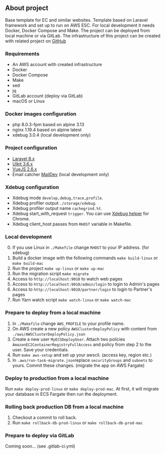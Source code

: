 ## About project

Base template for EC and similar websites. Template based on Laravel framework and set up to run on AWS ESC. For local development it needs Docker, Docker Compose and Make.
The project can be deployed from local machine or via GitLab. The infrastructure of this project can be created with related project on [GitHub](https://github.com/notfoundsam/laravel-ecs-terraform)

### Requirements

- An AWS account with created infrastructure
- Docker
- Docker Compose
- Make
- sed
- jq
- GitLab account (deploy via GitLab)
- macOS or Linux

### Docker images configuration

- php 8.0.3-fpm based on alpine 3.13
- nginx 1.19.4 based on alpine latest
- xdebug 3.0.4 (local development only)

### Project configuration

- [Laravel 8.x](https://laravel.com/)
- [UIkit 3.6.x](https://getuikit.com/)
- [VueJS 2.6.x](https://vuejs.org/)
- Email catcher [MailDev](http://maildev.github.io/maildev/) (local development only)

### Xdebug configuration

- Xdebug mode `develop,debug,trace,profile`.
- Xdebug profiler output `./storage/xdebug`.
- Xdebug profiler output name `cachegrind.%t`.
- Xdebug start_with_request `trigger`. You can use [Xdebug helper](https://chrome.google.com/webstore/detail/xdebug-helper/eadndfjplgieldjbigjakmdgkmoaaaoc) for Chrome.
- Xdebug client_host passes from `RHOST` variable in Makefile.

### Local development

0. If you use Linux in `./Makefile` change `RHOST` to your IP address. (for xdebug)
1. Build a docker image with the following commands `make build-linux` or `make build-mac`
2. Run the project `make up-linux` or `make up-mac`
3. Run the migration script `make migrate`
4. Access to `http://localhost:9010` to watch web pages
5. Access to `http://localhost:9010/admin/login` to login to Admin's pages
6. Access to `http://localhost:9010/partner/login` to login to Partner's pages
7. Run Yarn watch script `make watch-linux` or `make watch-mac`

### Prepare to deploy from a local machine
1. In `./Makefile` change `AWS_PROFILE` to your profile name.
2. On AWS create a new policy `AWSClusterDeployPolicy` with content from `./aws/AWSClusterDeployPolicy.json`
3. Create a new user `MyECSDeployUser`. Attach two policies `AmazonEC2ContainerRegistryFullAccess` and policy from step 2 to the user. Save your credentials.
4. Run `make aws-setup` and set up your awscli. (access key, region etc.)
5. In `.aws/run-task-migrate.json`replace `securityGroups` and `subnets` to yours. Commit these changes. (migrate the app on AWS Fargate)

### Deploy to production from a local machine
Run `make deploy-prod-linux` or `make deploy-prod-mac`. At first, it will migrate your database in ECS Fargate then run the deployment.

### Rolling back production DB from a local machine
1. Checkout a commit to roll back.
2. Run `make rollback-db-prod-linux` or `make rollback-db-prod-mac`

### Prepare to deploy via GitLab
Coming soon... (see .gitlab-ci.yml)
